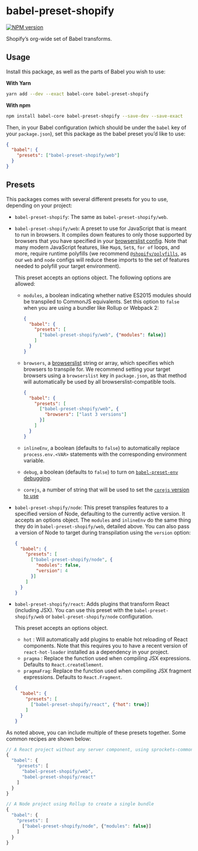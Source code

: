# babel-preset-shopify

[![NPM version][npm-image]][npm-url]

Shopify’s org-wide set of Babel transforms.

## Usage

Install this package, as well as the parts of Babel you wish to use:

**With Yarn**

```bash
yarn add --dev --exact babel-core babel-preset-shopify
```

**With npm**

```bash
npm install babel-core babel-preset-shopify --save-dev --save-exact
```

Then, in your Babel configuration (which should be under the `babel` key of your `package.json`), set this package as the babel preset you’d like to use:

```json
{
  "babel": {
    "presets": ["babel-preset-shopify/web"]
  }
}
```

## Presets

This packages comes with several different presets for you to use, depending on your project:

- `babel-preset-shopify`: The same as `babel-preset-shopify/web`.

- `babel-preset-shopify/web`: A preset to use for JavaScript that is meant to run in browsers. It compiles down features to only those supported by browsers that you have specified in your [browserslist config](https://github.com/browserslist/browserslist). Note that many modern JavaScript features, like `Map`s, `Set`s, `for of` loops, and more, require runtime polyfills (we recommend [`@shopify/polyfills`](https://github.com/Shopify/quilt/tree/master/packages/polyfills), as our `web` and `node` configs will reduce these imports to the set of features needed to polyfill your target environment).

  This preset accepts an options object. The following options are allowed:

    - `modules`, a boolean indicating whether native ES2015 modules should be transpiled to CommonJS equivalents. Set this option to `false` when you are using a bundler like Rollup or Webpack 2:

      ```json
      {
        "babel": {
          "presets": [
            ["babel-preset-shopify/web", {"modules": false}]
          ]
        }
      }
      ```

    - `browsers`, a [browserslist](https://github.com/ai/browserslist) string or array, which specifies which browsers to transpile for. We recommend setting your target browsers using a `browserslist` key in `package.json`, as that method will automatically be used by all browserslist-compatible tools.

      ```json
      {
        "babel": {
          "presets": [
            ["babel-preset-shopify/web", {
              "browsers": ["last 3 versions"]
            }]
          ]
        }
      }
      ```

    - `inlineEnv`, a boolean (defaults to `false`) to automatically replace `process.env.<VAR>` statements with the corresponding environment variable.

    - `debug`, a boolean (defaults to `false`) to turn on [`babel-preset-env` debugging](https://github.com/babel/babel/tree/master/packages/babel-preset-env#debug).

    - `corejs`, a number of string that will be used to set the [`corejs` version to use](https://babeljs.io/blog/2019/03/19/7.4.0#core-js-3-7646-https-githubcom-babel-babel-pull-7646)

- `babel-preset-shopify/node`: This preset transpiles features to a specified version of Node, defaulting to the currently active version. It accepts an options object. The `modules` and `inlineEnv` do the same thing they do in `babel-preset-shopify/web`, detailed above. You can also pass a version of Node to target during transpilation using the `version` option:

  ```json
  {
    "babel": {
      "presets": [
        ["babel-preset-shopify/node", {
          "modules": false,
          "version": 4
        }]
      ]
    }
  }
  ```

- `babel-preset-shopify/react`: Adds plugins that transform React (including JSX). You can use this preset with the `babel-preset-shopify/web` or `babel-preset-shopify/node` configuration.

  This preset accepts an options object.
  - `hot` : Will automatically add plugins to enable hot reloading of React components. Note that this requires you to have a recent version of `react-hot-loader` installed as a dependency in your project.
  - `pragma` : Replace the function used when compiling JSX expressions. Defaults to `React.createElement`.
  - `pragmaFrag`: Replace the function used when compiling JSX fragment expressions. Defaults to `React.Fragment`.

  ```json
  {
    "babel": {
      "presets": [
        ["babel-preset-shopify/react", {"hot": true}]
      ]
    }
  }
  ```

As noted above, you can include multiple of these presets together. Some common recipes are shown below:

```js
// A React project without any server component, using sprockets-commoner for bundling
{
  "babel": {
    "presets": [
      "babel-preset-shopify/web",
      "babel-preset-shopify/react"
    ]
  }
}

// A Node project using Rollup to create a single bundle
{
  "babel": {
    "presets": [
      ["babel-preset-shopify/node", {"modules": false}]
    ]
  }
}
```

[npm-url]: https://npmjs.org/package/babel-preset-shopify
[npm-image]: http://img.shields.io/npm/v/babel-preset-shopify.svg?style=flat-square
